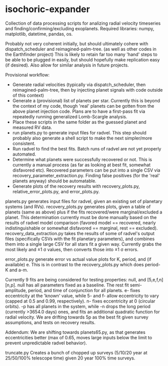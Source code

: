 # isochoric-expander
Collection of data processing scripts for analizing radial velocity timeseries and finding/confirming/excluding exoplanets. Required libraries: numpy, matplotlib, datetime, pandas, os.

Probably not very coherent initially, but should ultimately cohere with dispatch_scheduler and reimagined-palm-tree. (as well as other codes in the Earthfinder project) This is likely to retain far too many 'hand' steps to be able to be plugged in easily, but should hopefully make replication easy (if desired). Also allow for similar analysis in future projects.

Provisional workflow:
* Generate radial velocities (typically via dispatch_scheduler, then reimagined-palm-tree, then by injecting planet signals with code outside of this context)
* Generate a (provisional) list of planets per star. Currently this is beyond the context of my code, though 'real' planets can be gotten from the above planet injection code. Plans are to have a first-pass fit via repeatedly running generalized Lomb-Scargle analysis.
* Place these scripts in the same folder as the guessed planet and measured RV data.
* run planets.py to generate input files for radvel. This step should probably also generate a shell script to make the next simpler/more consistent.
* Run radvel to find the best fits. Batch runs of radvel are not yet properly automated.
* Determine what planets were successfully recovered or not. This is currently a manual process (as far as looking at best fit, somewhat disfavored etc). Recovered parameters can be put into a single CSV via recovery_parameter_extraction.py. Finding false positives (for the 'real' planets anyway) should be automatable.
* Generate plots of the recovery results with recovery_plots.py, relative_error_plots.py, and error_plots.py.

planets.py generates input files for radvel, given an existing set of planetary systems (and RVs).
recovery_plots.py generates plots, given a table of planets (same as above) plus if the fits recovered/were marginal/excluded a planet. This determination currently must be done manually based on the results of radvel model comparison (favored model == recovered, nearly indistinguishable or somewhat disfavored == marginal, rest == excluded).
recovery_data_extraction.py takes the results of some of radvel's output files (specifically CSVs with the fit planetary parameters), and combines them into a single large CSV for all stars fit a given way. Currently grabs the most likely and ±1 σ values, then converts those into ±1 σ errors.

error_plots.py generate error vs actual value plots for K, period, and (if available) e. This is in contrast to the recovery_plots.py which does period-K and a-m.

Currently 9 fits are being considered for testing properties: null, and [5,e,f,n][n,p]. null has all parameters fixed as a baseline. The rest fit semi-amplitude, period, and time of conjunction for all planets. e- fixes eccentricity at the 'known' value, while 5- and f- allow eccentricity to vary (capped at 0.5 and 0.99, respectively). n- fixes eccentricity at 0 (circular orbits). -p has all planets in the system, while -n drops the long period (currently >3654.0 days) ones, and fits an additional quadratic function for radial velocity. We are drifting towards 5p as the best fit given survey assumptions, and tests on recovery results.

Addendum: We are shifting towards planets65.py, as that generates eccentricities better (max of 0.65, moves large inputs below the limit to prevent unpredictable radvel behavior).

truncate.py Creates a bunch of chopped up surveys (5/10/20 year at 25/50/100% telescope time) given 20 year 100% time surveys.
